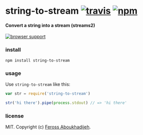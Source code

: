 # string-to-stream [![travis](https://img.shields.io/travis/feross/string-to-stream.svg)](https://travis-ci.org/feross/string-to-stream) [![npm](https://img.shields.io/npm/v/string-to-stream.svg)](https://npmjs.org/package/string-to-stream)

#### Convert a string into a stream (streams2)

[![browser support](https://ci.testling.com/feross/string-to-stream.png)](https://ci.testling.com/feross/string-to-stream)

### install

```
npm install string-to-stream
```

### usage

Use `string-to-stream` like this:

```js
var str = require('string-to-stream')

str('hi there').pipe(process.stdout) // => 'hi there'
```

### license

MIT. Copyright (c) [Feross Aboukhadijeh](http://feross.org).
